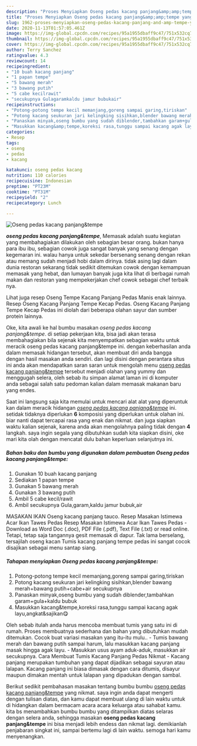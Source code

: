 ```yaml
---
description: "Proses Menyiapkan Oseng pedas kacang panjang&amp;amp;tempe yang Lezat Sekali"
title: "Proses Menyiapkan Oseng pedas kacang panjang&amp;amp;tempe yang Lezat Sekali"
slug: 1962-proses-menyiapkan-oseng-pedas-kacang-panjang-and-amp-tempe-yang-lezat-sekali
date: 2020-11-13T01:57:05.461Z
image: https://img-global.cpcdn.com/recipes/95a1955dbaff9c47/751x532cq70/oseng-pedas-kacang-panjangtempe-foto-resep-utama.jpg
thumbnail: https://img-global.cpcdn.com/recipes/95a1955dbaff9c47/751x532cq70/oseng-pedas-kacang-panjangtempe-foto-resep-utama.jpg
cover: https://img-global.cpcdn.com/recipes/95a1955dbaff9c47/751x532cq70/oseng-pedas-kacang-panjangtempe-foto-resep-utama.jpg
author: Terry Sanchez
ratingvalue: 4.3
reviewcount: 14
recipeingredient:
- "10 buah kacang panjang"
- "1 papan tempe"
- "5 bawang merah"
- "3 bawang putih"
- "5 cabe kecilrawit"
- "secukupnya Gulagaramkaldu jamur bubukair"
recipeinstructions:
- "Potong-potong tempe kecil memanjang,goreng sampai garing,tiriskan"
- "Potong kacang seukuran jari kelingking sisihkan,blender bawang merah+bawang putih+cabe+air secukupnya"
- "Panaskan minyak,oseng bumbu yang sudah diblender,tambahkan garam+gula+kaldu bubuk"
- "Masukkan kacang&amp;tempe,koreksi rasa,tunggu sampai kacang agak layu,angkat&amp;sajikan😋"
categories:
- Resep
tags:
- oseng
- pedas
- kacang

katakunci: oseng pedas kacang 
nutrition: 110 calories
recipecuisine: Indonesian
preptime: "PT23M"
cooktime: "PT31M"
recipeyield: "2"
recipecategory: Lunch

---
```



![Oseng pedas kacang panjang&amp;tempe](https://img-global.cpcdn.com/recipes/95a1955dbaff9c47/751x532cq70/oseng-pedas-kacang-panjangtempe-foto-resep-utama.jpg)

<b><i>oseng pedas kacang panjang&amp;tempe</i></b>, Memasak adalah suatu kegiatan yang membahagiakan dilakukan oleh sebagian besar orang. bukan hanya para ibu ibu, sebagian cowok juga sangat banyak yang senang dengan kegemaran ini. walau hanya untuk sekedar bersenang senang dengan rekan atau memang sudah menjadi hobi dalam dirinya. tidak asing lagi dalam dunia restoran sekarang tidak sedikit ditemukan cowok dengan kemampuan memasak yang hebat, dan lumayan banyak juga kita lihat di berbagai rumah makan dan restoran yang mempekerjakan chef cowok sebagai chef terbaik nya.

Lihat juga resep Oseng Tempe Kacang Panjang Pedas Manis enak lainnya. Resep Oseng Kacang Panjang Tempe Kecap Pedas. Oseng Kacang Panjang Tempe Kecap Pedas ini diolah dari beberapa olahan sayur dan sumber protein lainnya.

Oke, kita awali ke hal bumbu masakan <i>oseng pedas kacang panjang&amp;tempe</i>. di setiap pekerjaan kita, bisa jadi akan terasa membahagiakan bila sejenak kita menyempatkan sebagian waktu untuk meracik oseng pedas kacang panjang&amp;tempe ini. dengan keberhasilan anda dalam memasak hidangan tersebut, akan membuat diri anda bangga dengan hasil masakan anda sendiri. dan lagi disini dengan perantara situs ini anda akan mendapatkan saran saran untuk mengolah menu <u>oseng pedas kacang panjang&amp;tempe</u> tersebut menjadi olahan yang yummy dan menggugah selera, oleh sebab itu simpan alamat laman ini di komputer anda sebagai salah satu pedoman kalian dalam memasak makanan baru yang endes.


Saat ini langsung saja kita memulai untuk mencari alat alat yang diperuntuk kan dalam meracik hidangan <u><i>oseng pedas kacang panjang&amp;tempe</i></u> ini. setidak tidaknya diperlukan <b>6</b> komposisi yang diperlukan untuk olahan ini. biar nanti dapat tercapai rasa yang enak dan nikmat. dan juga siapkan waktu kalian sejenak, karena anda akan mengolahnya paling tidak dengan <b>4</b> langkah. saya ingin segala yang dibutuhkan sudah kita siapkan disini, oke mari kita olah dengan mencatat dulu bahan keperluan selanjutnya ini.

<!--inarticleads1-->

##### Bahan baku dan bumbu yang digunakan dalam pembuatan Oseng pedas kacang panjang&amp;tempe:

1. Gunakan 10 buah kacang panjang
1. Sediakan 1 papan tempe
1. Gunakan 5 bawang merah
1. Gunakan 3 bawang putih
1. Ambil 5 cabe kecil/rawit
1. Ambil secukupnya Gula,garam,kaldu jamur bubuk,air


MASAKAN IKAN Oseng kacang panjang tauco. Resep Masakan Istimewa Acar Ikan Tawes Pedas Resep Masakan Istimewa Acar Ikan Tawes Pedas - Download as Word Doc (.doc), PDF File (.pdf), Text File (.txt) or read online. Tetapi, tetap saja tangannya gesit memasak di dapur. Tak lama berselang, tersajilah oseng kacan Tumis kacang panjang tempe pedas ini sangat cocok disajikan sebagai menu santap siang. 

<!--inarticleads2-->

##### Tahapan menyiapkan Oseng pedas kacang panjang&amp;tempe:

1. Potong-potong tempe kecil memanjang,goreng sampai garing,tiriskan
1. Potong kacang seukuran jari kelingking sisihkan,blender bawang merah+bawang putih+cabe+air secukupnya
1. Panaskan minyak,oseng bumbu yang sudah diblender,tambahkan garam+gula+kaldu bubuk
1. Masukkan kacang&amp;tempe,koreksi rasa,tunggu sampai kacang agak layu,angkat&amp;sajikan😋


Oleh sebab itulah anda harus mencoba membuat tumis yang satu ini di rumah. Proses membuatnya sederhana dan bahan yang dibutuhkan mudah ditemukan. Cocok buat variasi masakan yang itu-itu mulu.. - Tumis bawang merah dan bawang putih sampai harum, lalu masukkan kacang panjang masak hingga agak layu. - Masukkan usus ayam aduk-aduk, masukkan air secukupnya. Cara Membuat Tumis Kacang Panjang Pedas Nikmat - Kacang panjang merupakan tumbuhan yang dapat dijadikan sebagai sayuran atau lalapan. Kacang panjang ini biasa dimasak dengan cara ditumis, disayur maupun dimakan mentah untuk lalapan yang dipadukan dengan sambal. 

Berikut sedikit pembahasan masakan tentang bumbu bumbu <u>oseng pedas kacang panjang&amp;tempe</u> yang nikmat. saya ingin anda dapat mengerti dengan tulisan diatas, dan kamu dapat membuat ulang di lain waktu untuk di hidangkan dalam bermacam acara acara keluarga atau sahabat kamu. kita bs menambahkan bumbu bumbu yang ditampilkan diatas selaras dengan selera anda, sehingga masakan <b>oseng pedas kacang panjang&amp;tempe</b> ini bisa menjadi lebih endess dan nikmat lagi. demikianlah penjabaran singkat ini, sampai bertemu lagi di lain waktu. semoga hari kamu menyenangkan.
